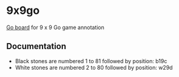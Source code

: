 # 9x9go
[Go board](https://kietpawpan.github.io/9x9go/) for 9 x 9 Go game annotation

## Documentation
- Black stones are numbered 1 to 81 followed by position: b19c
- White stones are numbered 2 to 80 followed by position: w29d
